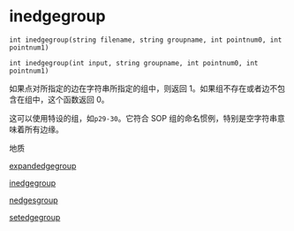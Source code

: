 # inedgegroup

`int inedgegroup(string filename, string groupname, int pointnum0, int pointnum1)`

`int inedgegroup(int input, string groupname, int pointnum0, int pointnum1)`

如果点对所指定的边在字符串所指定的组中，则返回 1。如果组不存在或者边不包含在组中，这个函数返回 0。

这可以使用特设的组，如`p29-30`。它符合 SOP 组的命名惯例，特别是空字符串意味着所有边缘。

地质

[expandedgegroup](expandedgegroup.html)

[inedgegroup](inedgegroup.html)

[nedgesgroup](nedgesgroup.html)

[setedgegroup](setedgegroup.html)
